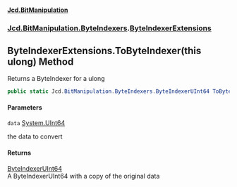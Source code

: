 #### [Jcd.BitManipulation](index.md 'index')
### [Jcd.BitManipulation.ByteIndexers](Jcd.BitManipulation.ByteIndexers.md 'Jcd.BitManipulation.ByteIndexers').[ByteIndexerExtensions](Jcd.BitManipulation.ByteIndexers.ByteIndexerExtensions.md 'Jcd.BitManipulation.ByteIndexers.ByteIndexerExtensions')

## ByteIndexerExtensions.ToByteIndexer(this ulong) Method

Returns a ByteIndexer for a ulong

```csharp
public static Jcd.BitManipulation.ByteIndexers.ByteIndexerUInt64 ToByteIndexer(this ulong data);
```
#### Parameters

<a name='Jcd.BitManipulation.ByteIndexers.ByteIndexerExtensions.ToByteIndexer(thisulong).data'></a>

`data` [System.UInt64](https://docs.microsoft.com/en-us/dotnet/api/System.UInt64 'System.UInt64')

the data to convert

#### Returns
[ByteIndexerUInt64](Jcd.BitManipulation.ByteIndexers.ByteIndexerUInt64.md 'Jcd.BitManipulation.ByteIndexers.ByteIndexerUInt64')  
A ByteIndexerUInt64 with a copy of the original data